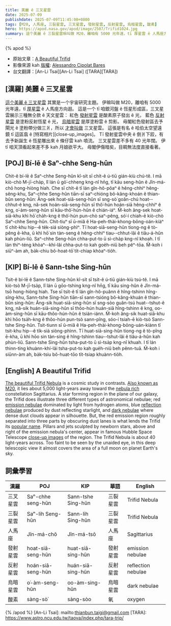 ```yaml
---
title: 美麗 ê 三叉星雲
date: 2025-07-09
publishdate: 2025-07-09T11:45:00+0800
tags: [M20, 人馬座, 三裂星雲, 三叉星雲, 發射星雲, 反射星雲, 烏暗星雲, 酸素]
hero: https://apod.nasa.gov/apod/image/2507/Trifid1024.jpg
summary: 這个美麗 ê 三裂星雲嘛叫做 M20，離咱有 5000 光年遠，tī 厚星雲 ê 人馬座方向遐。
---
```


{% apod %}

- 原始文章：[A Beautiful Trifid](https://apod.nasa.gov/apod/ap250709.html)
- 影像來源 kah [版權][Copyright]: [Alessandro Cipolat Bares][Alessandro_Cipolat_Bares]
- 台文翻譯：[An-Li Tsai][An-Li Tsai] ([TARA][TARA])


## [漢羅] 美麗 ê 三叉星雲
[這个美麗 ê 三叉星雲][The_beautiful_Trifid_Nebula] 其實是一个宇宙研究主題。
伊嘛叫做 M20，離咱有 5000 光年遠，tī [厚星雲][nebula_rich] ê 人馬座方向遐。
這是一个 tī 咱銀河盤 ê 恆星形成區，三叉星雲展示三種無仝款 ê 天文星雲：
紅色 [發射星雲][emission_nebulae] 是酸素原子發出 ê 光，
藍色 [反射星雲][reflection_nebulae] 是塗粉反射恆星 ê 光，
[烏暗星雲][dark_nebulae] 是厚塗粉雲 ê 剪影。
毋閣紅色發射區去予閘光 ê 塗粉帶分做三爿，所以 [才會叫做][popular_name] 三叉星雲。
這張是有名 ê 哈伯太空望遠鏡 tī 這區翕 ê [特寫相片][close-up_images]。
Tī 發射星雲中央 ê 倒爿下跤，有去予新誕生 ê 恆星雕出來 ê 條仔雲 kah 噴流。
三叉星雲差不多有 40 光年闊。
伊 tī 咱天頂看起來差不多 kah 月娘欲平大。
毋閣伊傷暗矣，目睭無法度直接看著。

## [POJ] Bí-lē ê Saⁿ-chhe Seng-hûn
Chit-ê bí-lē ê Saⁿ-chhe Seng-hûn kî-si̍t sī chi̍t-ê ú-tiū gián-kiù chú-tê.
I mā kiò-chò M-jī-cha̍p, lî lán ū gō͘-chheng kng-nî hn̄g, tī kāu seng-hûn ê Jîn-má-chō hong-hiòng hiah.
Che sī chi̍t-ê tī lán gîn-hô-pôaⁿ ê hêng-chhiⁿ hêng-sêng-khu, Saⁿ-chhe Seng-hûn tiān-sī saⁿ-chióng bô-kâng-khoán ê thian-bûn seng-hûn:
Âng-sek hoat-siā-seng-hûn sī sng-sò͘ goân-chú hoat--chhut-ê kng,
nâ-sek hoán-siā-seng-hûn sī thô͘-hún hoán-siā hêng-chhiⁿ ê kng,
o͘-àm-seng-hûn sī kāu-thô͘-hún-hûn ê chián-iáⁿ.
M̄-koh âng-sek hoat-siā-khu khì hō͘ cha̍h-kng ê thô͘-hún pun-chò saⁿ-pêng, só͘-í chiah-ē kiò-chò Saⁿ-chhe Seng-hûn.
Chit-tiuⁿ sī ū-miâ ê Ha-peh-thài-khong-bōng-oán-kiàⁿ tī chit-khu hip--ê te̍k-siá siòng-phìⁿ.
Tī hoat-siā-seng-hûn tiong-ng ê tò-pêng ē-kha, ū khì hō͘ sin tàn-seng ê hêng-chhiⁿ tiau--chhut-lâi ê tiâu-á-hûn kah phùn-liû.
Saⁿ-chhe Seng-hûn chha-put-to ū sì-cha̍p kng-nî khoah.
I tī lán thiⁿ-téng khòaⁿ--khí-lâi chha-put-to kah goe̍h-niû beh pêⁿ-tōa.
M̄-koh i siūⁿ-àm ah, ba̍k-chiu bô-hoat-tō͘ ti̍t-chiap khòaⁿ-tio̍h.

## [KIP] Bí-lē ê Sann-tshe Sing-hûn
Tsit-ê bí-lē ê Sann-tshe Sing-hûn kî-si̍t sī tsi̍t-ê ú-tiū gián-kiù tsú-tê.
I mā kiò-tsò M-jī-tsa̍p, lî lán ū gōo-tshing kng-nî hn̄g, tī kāu sing-hûn ê Jîn-má-tsō hong-hiòng hiah.
Tse sī tsi̍t-ê tī lán gîn-hô-puânn ê hîng-tshinn hîng-sîng-khu, Sann-tshe Sing-hûn tiān-sī sann-tsióng bô-kâng-khuán ê thian-bûn sing-hûn:
Âng-sik huat-siā-sing-hûn sī sng-sòo guân-tsú huat--tshut-ê kng,
nâ-sik huán-siā-sing-hûn sī thôo-hún huán-siā hîng-tshinn ê kng,
oo-àm-sing-hûn sī kāu-thôo-hún-hûn ê tsián-iánn.
M̄-koh âng-sik huat-siā-khu khì hōo tsa̍h-kng ê thôo-hún pun-tsò sann-pîng, sóo-í tsiah-ē kiò-tsò Sann-tshe Sing-hûn.
Tsit-tiunn sī ū-miâ ê Ha-peh-thài-khong-bōng-uán-kiànn tī tsit-khu hip--ê ti̍k-siá siòng-phìnn.
Tī huat-siā-sing-hûn tiong-ng ê tò-pîng ē-kha, ū khì hōo sin tàn-sing ê hîng-tshinn tiau--tshut-lâi ê tiâu-á-hûn kah phùn-liû.
Sann-tshe Sing-hûn tsha-put-to ū sì-tsa̍p kng-nî khuah.
I tī lán thinn-tíng khuànn-khí-lâi tsha-put-to kah gue̍h-niû beh pênn-tuā.
M̄-koh i siūnn-àm ah, ba̍k-tsiu bô-huat-tōo ti̍t-tsiap khuànn-tio̍h.

## [English] A Beautiful Trifid

[The beautiful Trifid Nebula][The_beautiful_Trifid_Nebula] is a cosmic study in contrasts.
[Also known as M20][Also_known_as_M20], it lies about 5,000 light-years away toward the [nebula rich][nebula_rich] constellation Sagittarius.
A star forming region in the plane of our galaxy, the Trifid does illustrate three different types of astronomical nebulae; red [emission nebulae][emission_nebulae] dominated by light from hydrogen atoms, blue [reflection nebulae][reflection_nebulae] produced by dust reflecting starlight, and [dark nebulae][dark_nebulae] where dense dust clouds appear in silhouette.
But, the red emission region roughly separated into three parts by obscuring dust lanes is what lends the Trifid its [popular name][popular_name].
Pillars and jets sculpted by newborn stars, above and right of the emission nebula's center, appear in famous Hubble Space Telescope [close-up images][close_up_images] of the region.
The Trifid Nebula is about 40 light-years across.
Too faint to be seen by the unaided eye, in this deep telescopic view it almost covers the area of a full moon on planet Earth's sky.

## 詞彙學習
|漢羅|POJ|KIP|華語|English|
|-|-|-|-|-|
|三叉星雲|Saⁿ-chhe seng-hûn|Sann-tshe Sing-hûn|三裂星雲|Trifid Nebula|
|三裂星雲|Saⁿ-lih Seng-hûn|Sann-lih Sing-hûn|三裂星雲|Trifid Nebula|
|人馬座|Jîn-má-chō|Jîn-má-tsō|人馬座|Sagittarius|
|發射星雲|hoat-siā-seng-hûn|huat-siā-sing-hûn|發射星雲|emission nebulae|
|反射星雲|hoán-siā-seng-hûn|huán-siā-sing-hûn|反射星雲|reflection nebulae|
|烏暗星雲|o͘-àm-seng-hûn|oo-àm-sing-hûn|烏暗星雲|dark nebulae|
|酸素|sàng-sò͘|sàng-sòo|氧|oxygen|

{% /apod %}
[An-Li Tsai]: mailto:thianbun.taigi@gmail.com
[TARA]: https://www.astro.ncu.edu.tw/taova/index.php/tara-trip/

[copyright]: https://apod.nasa.gov/apod/fap/lib/about_apod.html#srapply
[License3]: https://creativecommons.org/licenses/by-nc-nd/3.0/
[License2]:https://creativecommons.org/licenses/by-nc-nd/2.0/

[The_beautiful_Trifid_Nebula]:https://www.flickr.com/photos/astrobares/53936303451/in/album-72177720319791096
[Also_known_as_M20]:https://science.nasa.gov/mission/hubble/science/explore-the-night-sky/hubble-messier-catalog/messier-20/
[nebula_rich]:https://apod.nasa.gov/apod/ap250625.html
[emission_nebulae]:https://apod.nasa.gov/apod/ap080424.html
[reflection_nebulae]:https://apod.nasa.gov/apod/ap090521.html
[dark_nebulae]:https://apod.nasa.gov/apod/ap090522.html
[popular_name]:http://en.wikipedia.org/wiki/Trifid_Nebula
[close_up_images]:https://hubblesite.org/contents/media/images/1999/42/915-Image.html
[Alessandro_Cipolat_Bares]:https://www.flickr.com/photos/astrobares/
[Copyright]:lib/about_apod.html#srapply